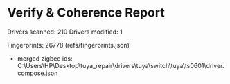 # Verify & Coherence Report

Drivers scanned: 210
Drivers modified: 1

Fingerprints: 26778 (refs/fingerprints.json)

* merged zigbee ids: C:\Users\HP\Desktop\tuya_repair\drivers\tuya\switch\tuya\ts0601\driver.compose.json
